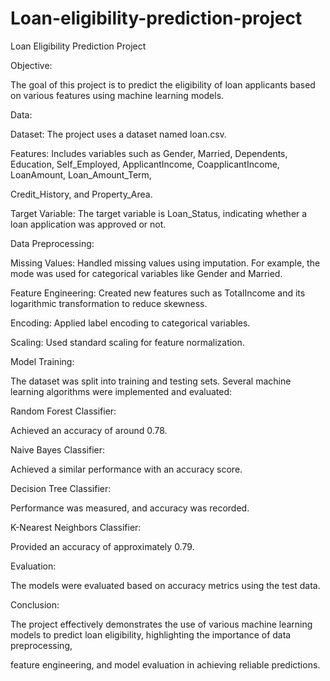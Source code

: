 # Loan-eligibility-prediction-project

Loan Eligibility Prediction Project

Objective:

The goal of this project is to predict the eligibility of loan applicants based on various features using machine learning models.

Data:

Dataset: The project uses a dataset named loan.csv.

Features: Includes variables such as Gender, Married, Dependents, Education, Self_Employed, ApplicantIncome, CoapplicantIncome, LoanAmount, Loan_Amount_Term, 

Credit_History, and Property_Area.

Target Variable: The target variable is Loan_Status, indicating whether a loan application was approved or not.

Data Preprocessing:

Missing Values: Handled missing values using imputation. For example, the mode was used for categorical variables like Gender and Married.

Feature Engineering: Created new features such as TotalIncome and its logarithmic transformation to reduce skewness.

Encoding: Applied label encoding to categorical variables.

Scaling: Used standard scaling for feature normalization.

Model Training:

The dataset was split into training and testing sets. Several machine learning algorithms were implemented and evaluated:



Random Forest Classifier:

Achieved an accuracy of around 0.78.

Naive Bayes Classifier:

Achieved a similar performance with an accuracy score.

Decision Tree Classifier:

Performance was measured, and accuracy was recorded.

K-Nearest Neighbors Classifier:

Provided an accuracy of approximately 0.79.

Evaluation:

The models were evaluated based on accuracy metrics using the test data.



Conclusion:

The project effectively demonstrates the use of various machine learning models to predict loan eligibility, highlighting the importance of data preprocessing, 

feature engineering, and model evaluation in achieving reliable predictions.

